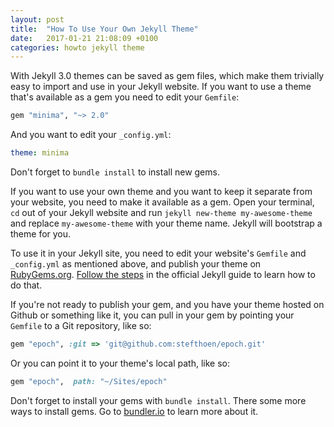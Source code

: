 ```yaml
---
layout: post
title:  "How To Use Your Own Jekyll Theme"
date:   2017-01-21 21:08:09 +0100
categories: howto jekyll theme
---
```


With Jekyll 3.0 themes can be saved as gem files, which make them trivially easy to import and use in your Jekyll website. If you want to use a theme that's available as a gem you need to edit your `Gemfile`:

``` ruby
gem "minima", "~> 2.0"
```

And you want to edit your `_config.yml`:

``` yml
theme: minima
```

Don't forget to `bundle install` to install new gems.

If you want to use your own theme and you want to keep it separate from your website, you need to make it available as a gem. Open your terminal, `cd` out of your Jekyll website and run `jekyll new-theme my-awesome-theme` and replace `my-awesome-theme` with your theme name. Jekyll will bootstrap a theme for you.

To use it in your Jekyll site, you need to edit your website's `Gemfile` and `_config.yml` as mentioned above, and publish your theme on [RubyGems.org](http://rubygems.org). [Follow the steps](https://jekyllrb.com/docs/themes/#publishing-your-theme) in the official Jekyll guide to learn how to do that. 

If you're not ready to publish your gem, and you have your theme hosted on Github or something like it, you can pull in your gem by pointing your `Gemfile` to a Git repository, like so:

```rb
gem "epoch", :git => 'git@github.com:stefthoen/epoch.git'
```

Or you can point it to your theme's local path, like so:

```rb
gem "epoch",  path: "~/Sites/epoch"
```

Don't forget to install your gems with `bundle install`. There some more ways to install gems. Go to [bundler.io](http://bundler.io/gemfile.html) to learn more about it.
